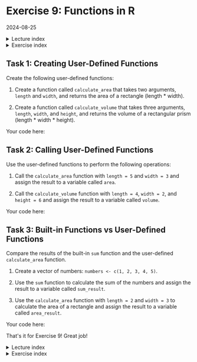 # Exercise 9: Functions in R
2024-08-25

<!--html_preserve--><details>
  <summary>Lecture index</summary>

- [Lecture 1: Introduction to R](/lectures/lecture_01/lecture_01.md)
- [Lecture 2: Objects, Data Types, and Variables in R](/lectures/lecture_02/lecture_02.md)
- [Lecture 3: Arithmetic Operations in R](/lectures/lecture_03/lecture_03.md)
- [Lecture 4: Comparison and Logical Operators in R](/lectures/lecture_04/lecture_04.md)
- [Lecture 5: Vectors in R](/lectures/lecture_05/lecture_05.md)
- [Lecture 6: List in R](/lectures/lecture_06/lecture_06.md)
- [Lecture 7: Matrices in R](/lectures/lecture_07/lecture_07.md)
- [Lecture 8: Data Frames in R](/lectures/lecture_08/lecture_08.md)
- [Lecture 9: Functions in R](/lectures/lecture_09/lecture_09.md)
- [Lecture 10: Indexing using Logical Vectors in R](/lectures/lecture_10/lecture_10.md)
- [Lecture 11: Factors in R](/lectures/lecture_11/lecture_11.md)
- [Lecture 12: Control Structures in R](/lectures/lecture_12/lecture_12.md)
- [Lecture 13: A real-world example of using R for data analysis](/lectures/lecture_13/lecture_13.md)

</details><!--/html_preserve--><!--html_preserve--><details>
  <summary>Exercise index</summary>

  - [Exercise 1: Introduction to R](/exercises/exercise_01/exercise_01.md)
  - [Exercise 1 Solutions: Introduction to R](/exercises/exercise_01/exercise_01_solutions.md)
  - [Exercise 2: Objects, Data Types, and Variables in R](/exercises/exercise_02/exercise_02.md)
  - [Exercise 2 Solutions: Objects, Data Types, and Variables in R](/exercises/exercise_02/exercise_02_solutions.md)
  - [Exercise 3: Arithmetic Operations in R](/exercises/exercise_03/exercise_03.md)
  - [Exercise 3 Solutions: Arithmetic Operations in R](/exercises/exercise_03/exercise_03_solutions.md)
  - [Exercise 4: Comparison and Logical Operators in R](/exercises/exercise_04/exercise_04.md)
  - [Exercise 4 Solutions: Comparison and Logical Operators in R](/exercises/exercise_04/exercise_04_solutions.md)
  - [Exercise 5: Vectors in R](/exercises/exercise_05/exercise_05.md)
  - [Exercise 5 Solutions: Vectors in R](/exercises/exercise_05/exercise_05_solutions.md)
  - [Exercise 6: List in R](/exercises/exercise_06/exercise_06.md)
  - [Exercise 6 Solutions: List in R](/exercises/exercise_06/exercise_06_solutions.md)
  - [Exercise 7: Matrices in R](/exercises/exercise_07/exercise_07.md)
  - [Exercise 7 Solutions: Matrices in R](/exercises/exercise_07/exercise_07_solutions.md)
  - [Exercise 8: Data Frames in R](/exercises/exercise_08/exercise_08.md)
  - [Exercise 8 Solutions: Data Frames in R](/exercises/exercise_08/exercise_08_solutions.md)
  - [Exercise 9: Functions in R](/exercises/exercise_09/exercise_09.md)
  - [Exercise 9 Solutions: Functions in R](/exercises/exercise_09/exercise_09_solutions.md)
  - [Exercise 10: Indexing using Logical Vectors in R](/exercises/exercise_10/exercise_10.md)
  - [Exercise 10 Solutions: Indexing using Logical Vectors in R](/exercises/exercise_10/exercise_10_solutions.md)
  - [Exercise 11: Factors in R](/exercises/exercise_11/exercise_11.md)
  - [Exercise 11 Solutions: Factors in R](/exercises/exercise_11/exercise_11_solutions.md)
  - [Exercise 12: Control Structures in R](/exercises/exercise_12/exercise_12.md)
  - [Exercise 12 Solutions: Control Structures in R](/exercises/exercise_12/exercise_12_solutions.md)
  - [Exercise 13: A real-world example of using R for data analysis](/exercises/exercise_13/exercise_13.md)
  - [Exercise 13 Solutions: A real-world example of using R for data
  analysis](/exercises/exercise_13/exercise_13_solutions.md)

</details><!--/html_preserve-->



## Task 1: Creating User-Defined Functions

Create the following user-defined functions:

1. Create a function called `calculate_area` that takes two arguments,
   `length` and `width`, and returns the area of a rectangle (length *
   width).

2. Create a function called `calculate_volume` that takes three arguments,
   `length`, `width`, and `height`, and returns the volume of a rectangular
   prism (length * width * height).

Your code here:
## Task 2: Calling User-Defined Functions

Use the user-defined functions to perform the following operations:

1. Call the `calculate_area` function with `length = 5` and `width = 3` and
   assign the result to a variable called `area`.

2. Call the `calculate_volume` function with `length = 4`, `width = 2`, and
   `height = 6` and assign the result to a variable called `volume`.

Your code here:
## Task 3: Built-in Functions vs User-Defined Functions

Compare the results of the built-in `sum` function and the user-defined
`calculate_area` function.

1. Create a vector of numbers: `numbers <- c(1, 2, 3, 4, 5)`.

2. Use the `sum` function to calculate the sum of the numbers and assign the
   result to a variable called `sum_result`.

3. Use the `calculate_area` function with `length = 2` and `width = 3` to
   calculate the area of a rectangle and assign the result to a variable
   called `area_result`.

Your code here:

That's it for Exercise 9! Great job!


<!--html_preserve--><details>
  <summary>Lecture index</summary>

- [Lecture 1: Introduction to R](/lectures/lecture_01/lecture_01.md)
- [Lecture 2: Objects, Data Types, and Variables in R](/lectures/lecture_02/lecture_02.md)
- [Lecture 3: Arithmetic Operations in R](/lectures/lecture_03/lecture_03.md)
- [Lecture 4: Comparison and Logical Operators in R](/lectures/lecture_04/lecture_04.md)
- [Lecture 5: Vectors in R](/lectures/lecture_05/lecture_05.md)
- [Lecture 6: List in R](/lectures/lecture_06/lecture_06.md)
- [Lecture 7: Matrices in R](/lectures/lecture_07/lecture_07.md)
- [Lecture 8: Data Frames in R](/lectures/lecture_08/lecture_08.md)
- [Lecture 9: Functions in R](/lectures/lecture_09/lecture_09.md)
- [Lecture 10: Indexing using Logical Vectors in R](/lectures/lecture_10/lecture_10.md)
- [Lecture 11: Factors in R](/lectures/lecture_11/lecture_11.md)
- [Lecture 12: Control Structures in R](/lectures/lecture_12/lecture_12.md)
- [Lecture 13: A real-world example of using R for data analysis](/lectures/lecture_13/lecture_13.md)

</details><!--/html_preserve--><!--html_preserve--><details>
  <summary>Exercise index</summary>

  - [Exercise 1: Introduction to R](/exercises/exercise_01/exercise_01.md)
  - [Exercise 1 Solutions: Introduction to R](/exercises/exercise_01/exercise_01_solutions.md)
  - [Exercise 2: Objects, Data Types, and Variables in R](/exercises/exercise_02/exercise_02.md)
  - [Exercise 2 Solutions: Objects, Data Types, and Variables in R](/exercises/exercise_02/exercise_02_solutions.md)
  - [Exercise 3: Arithmetic Operations in R](/exercises/exercise_03/exercise_03.md)
  - [Exercise 3 Solutions: Arithmetic Operations in R](/exercises/exercise_03/exercise_03_solutions.md)
  - [Exercise 4: Comparison and Logical Operators in R](/exercises/exercise_04/exercise_04.md)
  - [Exercise 4 Solutions: Comparison and Logical Operators in R](/exercises/exercise_04/exercise_04_solutions.md)
  - [Exercise 5: Vectors in R](/exercises/exercise_05/exercise_05.md)
  - [Exercise 5 Solutions: Vectors in R](/exercises/exercise_05/exercise_05_solutions.md)
  - [Exercise 6: List in R](/exercises/exercise_06/exercise_06.md)
  - [Exercise 6 Solutions: List in R](/exercises/exercise_06/exercise_06_solutions.md)
  - [Exercise 7: Matrices in R](/exercises/exercise_07/exercise_07.md)
  - [Exercise 7 Solutions: Matrices in R](/exercises/exercise_07/exercise_07_solutions.md)
  - [Exercise 8: Data Frames in R](/exercises/exercise_08/exercise_08.md)
  - [Exercise 8 Solutions: Data Frames in R](/exercises/exercise_08/exercise_08_solutions.md)
  - [Exercise 9: Functions in R](/exercises/exercise_09/exercise_09.md)
  - [Exercise 9 Solutions: Functions in R](/exercises/exercise_09/exercise_09_solutions.md)
  - [Exercise 10: Indexing using Logical Vectors in R](/exercises/exercise_10/exercise_10.md)
  - [Exercise 10 Solutions: Indexing using Logical Vectors in R](/exercises/exercise_10/exercise_10_solutions.md)
  - [Exercise 11: Factors in R](/exercises/exercise_11/exercise_11.md)
  - [Exercise 11 Solutions: Factors in R](/exercises/exercise_11/exercise_11_solutions.md)
  - [Exercise 12: Control Structures in R](/exercises/exercise_12/exercise_12.md)
  - [Exercise 12 Solutions: Control Structures in R](/exercises/exercise_12/exercise_12_solutions.md)
  - [Exercise 13: A real-world example of using R for data analysis](/exercises/exercise_13/exercise_13.md)
  - [Exercise 13 Solutions: A real-world example of using R for data
  analysis](/exercises/exercise_13/exercise_13_solutions.md)

</details><!--/html_preserve-->

